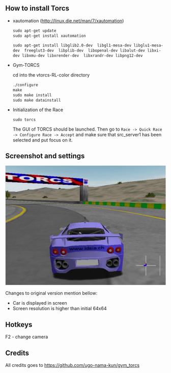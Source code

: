 ## How to install Torcs 


- xautomation (http://linux.die.net/man/7/xautomation)

    ```
    sudo apt-get update        
    sudo apt-get install xautomation
    ```

    ```
    sudo apt-get install libglib2.0-dev  libgl1-mesa-dev libglu1-mesa-dev  freeglut3-dev  libplib-dev  libopenal-dev libalut-dev libxi-dev libxmu-dev libxrender-dev  libxrandr-dev libpng12-dev 
    ```

- Gym-TORCS

  cd into the vtorcs-RL-color directory
    ```
    ./configure
    make
    sudo make install
    sudo make datainstall
    ```

- Initialization of the Race

    ```
    sudo torcs
    ```
    The GUI of TORCS should be launched. 
    Then go to `Race -> Quick Race -> Configure Race -> Accept` and make sure that src_server1 has been selected and put focus on it.

## Screenshot and settings

![Torcs Screenshot](torcs-screenshot.png)


Changes to original version mention bellow:
- Car is displayed in screen
- Screen resolution is higher than initial 64x64

## Hotkeys
   
   F2 - change camera


## Credits

All credits goes to https://github.com/ugo-nama-kun/gym_torcs